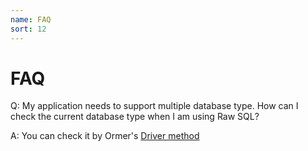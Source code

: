 ```yaml
---
name: FAQ
sort: 12
---
```


# FAQ

Q: My application needs to support multiple database type. How can I check the current database type when I am using Raw SQL?

A: You can check it by Ormer's [Driver method](orm.md#driver)
